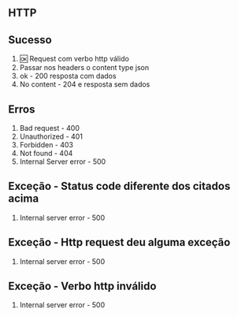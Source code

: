 ## HTTP

## Sucesso
1. 🆗 Request com verbo http válido
2. Passar nos headers o content type json
3. ok - 200 resposta com dados
4. No content - 204 e resposta sem dados 

## Erros
1. Bad request - 400
2. Unauthorized - 401
3. Forbidden - 403
4. Not found - 404
5. Internal Server error - 500

## Exceção - Status code diferente dos citados acima
1. Internal server error - 500

## Exceção - Http request deu alguma exceção
1. Internal server error - 500

## Exceção - Verbo http inválido
1. Internal server error - 500